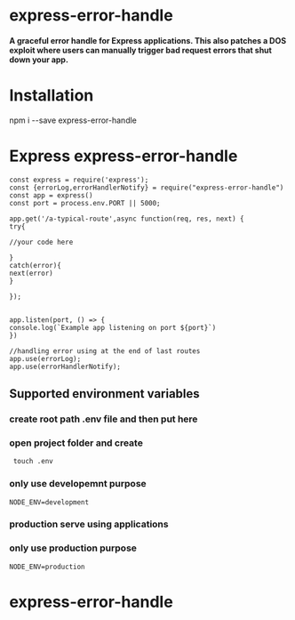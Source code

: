 # express-error-handle

#### A graceful error handle for Express applications. This also patches a DOS exploit where users can manually trigger bad request errors that shut down your app.

# Installation

npm i --save express-error-handle

# Express express-error-handle

```
const express = require('express');
const {errorLog,errorHandlerNotify} = require("express-error-handle")
const app = express()
const port = process.env.PORT || 5000;

app.get('/a-typical-route',async function(req, res, next) {
try{

//your code here

}
catch(error){
next(error)
}

});


app.listen(port, () => {
console.log(`Example app listening on port ${port}`)
})

//handling error using at the end of last routes
app.use(errorLog);
app.use(errorHandlerNotify);
```

## Supported environment variables

### create root path .env file and then put here

### open project folder and create

` touch .env`

### only use developemnt purpose

```
NODE_ENV=development
```

### production serve using applications

### only use production purpose

```
NODE_ENV=production
```

# express-error-handle
